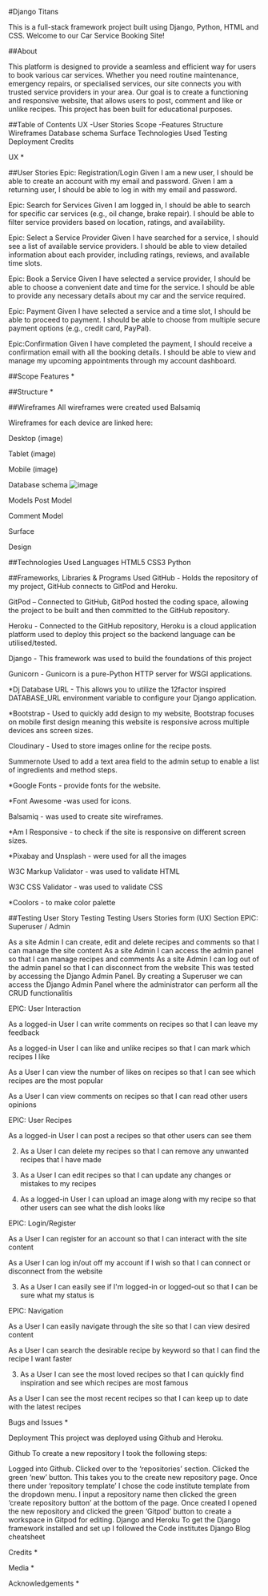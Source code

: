
#Django Titans

This is a full-stack framework project built using Django, Python, HTML and CSS. Welcome to our Car Service Booking Site! 

##About

This platform is designed to provide a seamless and efficient way for users to book various car services. Whether you need routine maintenance, emergency repairs, or specialised services, our site connects you with trusted service providers in your area. Our goal is to create a functioning and responsive website, that allows users to post, comment and like or unlike recipes. This project has been built for educational purposes.

##Table of Contents
UX
-User Stories
Scope 
-Features
Structure
Wireframes
Database schema
Surface
Technologies Used
Testing
Deployment
Credits

UX
*

##User Stories
Epic: Registration/Login
Given I am a new user, I should be able to create an account with my email and password.
Given I am a returning user, I should be able to log in with my email and password.

Epic: Search for Services
Given I am logged in, I should be able to search for specific car services (e.g., oil change, brake repair).
I should be able to filter service providers based on location, ratings, and availability.

Epic: Select a Service Provider
Given I have searched for a service, I should see a list of available service providers.
I should be able to view detailed information about each provider, including ratings, reviews, and available time slots.

Epic: Book a Service
Given I have selected a service provider, I should be able to choose a convenient date and time for the service.
I should be able to provide any necessary details about my car and the service required.

Epic: Payment
Given I have selected a service and a time slot, I should be able to proceed to payment.
I should be able to choose from multiple secure payment options (e.g., credit card, PayPal).

Epic:Confirmation
Given I have completed the payment, I should receive a confirmation email with all the booking details.
I should be able to view and manage my upcoming appointments through my account dashboard.


##Scope
Features
*

##Structure
*

##Wireframes
All wireframes were created used Balsamiq

Wireframes for each device are linked here:

Desktop
(image)

Tablet
(image)

Mobile
(image)

Database schema
![image](https://github.com/yazanelmasri/Django-Titans/assets/165275718/05ea3b75-bf86-4ae3-9582-0bb055b4a08e)



Models
Post Model


Comment Model


Surface

Design


##Technologies Used
Languages
HTML5
CSS3
Python

##Frameworks, Libraries & Programs Used
GitHub - Holds the repository of my project, GitHub connects to GitPod and Heroku.

GitPod – Connected to GitHub, GitPod hosted the coding space, allowing the project to be built and then committed to the GitHub repository.

Heroku - Connected to the GitHub repository, Heroku is a cloud application platform used to deploy this project so the backend language can be utilised/tested.

Django - This framework was used to build the foundations of this project

Gunicorn - Gunicorn is a pure-Python HTTP server for WSGI applications.

*Dj Database URL - This allows you to utilize the 12factor inspired DATABASE_URL environment variable to configure your Django application.

*Bootstrap - Used to quickly add design to my website, Bootstrap focuses on mobile first design meaning this website is responsive across multiple devices ans screen sizes.

Cloudinary - Used to store images online for the recipe posts.

Summernote Used to add a text area field to the admin setup to enable a list of ingredients and method steps.

*Google Fonts - provide fonts for the website.

*Font Awesome -was used for icons.

Balsamiq - was used to create site wireframes.

*Am I Responsive - to check if the site is responsive on different screen sizes.

*Pixabay and Unsplash - were used for all the images

W3C Markup Validator - was used to validate HTML

W3C CSS Validator - was used to validate CSS

*Coolors - to make color palette

##Testing
User Story Testing
Testing Users Stories form (UX) Section
EPIC: Superuser / Admin

As a site Admin I can create, edit and delete recipes and comments so that I can manage the site content
As a site Admin I can access the admin panel so that I can manage recipes and comments
As a site Admin I can log out of the admin panel so that I can disconnect from the website
This was tested by accessing the Django Admin Panel. By creating a Superuser we can access the Django Admin Panel where the administrator can perform all the CRUD functionalitis

EPIC: User Interaction

As a logged-in User I can write comments on recipes so that I can leave my feedback


As a logged-in User I can like and unlike recipes so that I can mark which recipes I like


As a User I can view the number of likes on recipes so that I can see which recipes are the most popular


As a User I can view comments on recipes so that I can read other users opinions


EPIC: User Recipes

As a logged-in User I can post a recipes so that other users can see them


2. As a User I can delete my recipes so that I can remove any unwanted recipes that I have made


3. As a User I can edit recipes so that I can update any changes or mistakes to my recipes


4. As a logged-in User I can upload an image along with my recipe so that other users can see what the dish looks like


EPIC: Login/Register

As a User I can register for an account so that I can interact with the site content


As a User I can log in/out off my account if I wish so that I can connect or disconnect from the website


3. As a User I can easily see if I'm logged-in or logged-out so that I can be sure what my status is




EPIC: Navigation

As a User I can easily navigate through the site so that I can view desired content


As a User I can search the desirable recipe by keyword so that I can find the recipe I want faster


3. As a User I can see the most loved recipes so that I can quickly find inspiration and see which recipes are most famous


As a User I can see the most recent recipes so that I can keep up to date with the latest recipes


Bugs and Issues
*

Deployment
This project was deployed using Github and Heroku.

Github
To create a new repository I took the following steps:

Logged into Github.
Clicked over to the ‘repositories’ section.
Clicked the green ‘new’ button. This takes you to the create new repository page.
Once there under ‘repository template’ I chose the code institute template from the dropdown menu.
I input a repository name then clicked the green ‘create repository button’ at the bottom of the page.
Once created I opened the new repository and clicked the green ‘Gitpod’ button to create a workspace in Gitpod for editing.
Django and Heroku
To get the Django framework installed and set up I followed the Code institutes Django Blog cheatsheet

Credits
*

Media
*

Acknowledgements
*
